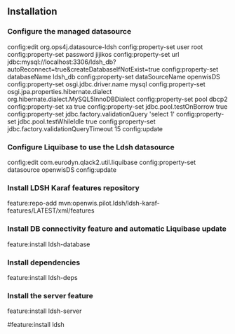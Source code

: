 ## Installation
 
### Configure the managed datasource
config:edit org.ops4j.datasource-ldsh
config:property-set user root
config:property-set password jijikos
config:property-set url jdbc:mysql://localhost:3306/ldsh_db?autoReconnect=true&createDatabaseIfNotExist=true
config:property-set databaseName  ldsh_db 
config:property-set dataSourceName openwisDS 
config:property-set osgi.jdbc.driver.name mysql
config:property-set osgi.jpa.properties.hibernate.dialect org.hibernate.dialect.MySQL5InnoDBDialect
config:property-set pool dbcp2
config:property-set xa true
config:property-set jdbc.pool.testOnBorrow true
config:property-set jdbc.factory.validationQuery 'select 1'
config:property-set jdbc.pool.testWhileIdle true
config:property-set jdbc.factory.validationQueryTimeout 15
config:update
 
### Configure Liquibase to use the Ldsh datasource
config:edit com.eurodyn.qlack2.util.liquibase
config:property-set datasource openwisDS
config:update
 
### Install LDSH Karaf features repository
feature:repo-add mvn:openwis.pilot.ldsh/ldsh-karaf-features/LATEST/xml/features
 

### Install DB connectivity feature and automatic Liquibase update
feature:install ldsh-database
 
### Install dependencies
feature:install ldsh-deps
 
### Install the server feature
feature:install ldsh-server

 #feature:install ldsh
 